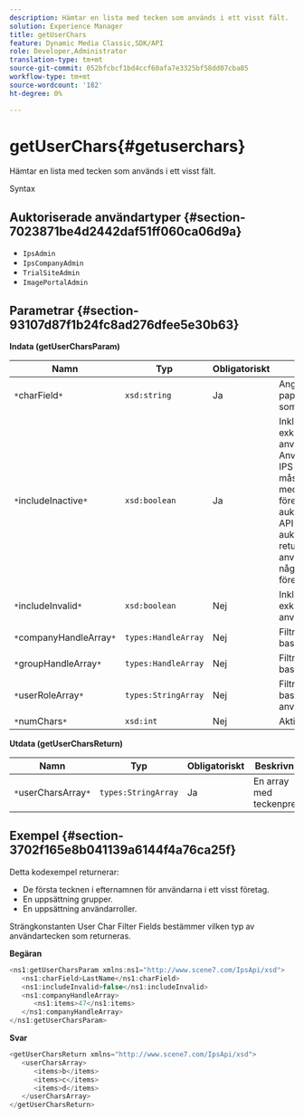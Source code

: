```yaml
---
description: Hämtar en lista med tecken som används i ett visst fält.
solution: Experience Manager
title: getUserChars
feature: Dynamic Media Classic,SDK/API
role: Developer,Administrator
translation-type: tm+mt
source-git-commit: 052bfcbcf1bd4ccf60afa7e3325bf58dd07cba85
workflow-type: tm+mt
source-wordcount: '182'
ht-degree: 0%

---
```



# getUserChars{#getuserchars}

Hämtar en lista med tecken som används i ett visst fält.

Syntax

## Auktoriserade användartyper {#section-7023871be4d2442daf51ff060ca06d9a}

* `IpsAdmin`
* `IpsCompanyAdmin`
* `TrialSiteAdmin`
* `ImagePortalAdmin`

## Parametrar {#section-93107d87f1b24fc8ad276dfee5e30b63}

**Indata (getUserCharsParam)**

| Namn | Typ | Obligatoriskt | Beskrivning |
|---|---|---|---|
| `*`charField`*` | `xsd:string` | Ja | Anger vilket papperskorgsläge som ska sökas efter. |
| `*`includeInactive`*` | `xsd:boolean` | Ja | Inkludera eller exkludera inaktiva användare. Användare av icke-IPS-administratörer måste vara en aktiv medlem i minst ett företag för att kunna auktoriseras att göra API-anrop. Ett auktoriseringsfel returneras om användaren inte har några aktiva företagsmedlemskap. |
| `*`includeInvalid`*` | `xsd:boolean` | Nej | Inkludera eller exkludera ogiltiga användare. |
| `*`companyHandleArray`*` | `types:HandleArray` | Nej | Filtrera resultat baserat på företag. |
| `*`groupHandleArray`*` | `types:HandleArray` | Nej | Filtrerar resultat baserat på grupper. |
| `*`userRoleArray`*` | `types:StringArray` | Nej | Filtrerar resultat baserat på användarroll. |
| `*`numChars`*` | `xsd:int` | Nej | Aktivera >1 tecken. |

**Utdata (getUserCharsReturn)**

| Namn | Typ | Obligatoriskt | Beskrivning |
|---|---|---|---|
| `*`userCharsArray`*` | `types:StringArray` | Ja | En array med teckenprefix. |

## Exempel {#section-3702f165e8b041139a6144f4a76ca25f}

Detta kodexempel returnerar:

* De första tecknen i efternamnen för användarna i ett visst företag.
* En uppsättning grupper.
* En uppsättning användarroller.

Strängkonstanten User Char Filter Fields bestämmer vilken typ av användartecken som returneras.

**Begäran**

```java
<ns1:getUserCharsParam xmlns:ns1="http://www.scene7.com/IpsApi/xsd">
   <ns1:charField>LastName</ns1:charField>
   <ns1:includeInvalid>false</ns1:includeInvalid>
   <ns1:companyHandleArray>
      <ns1:items>47</ns1:items>
   </ns1:companyHandleArray>
</ns1:getUserCharsParam>
```

**Svar**

```java
<getUserCharsReturn xmlns="http://www.scene7.com/IpsApi/xsd">
   <userCharsArray>
      <items>b</items>
      <items>c</items>
      <items>d</items>
   </userCharsArray>
</getUserCharsReturn>
```

